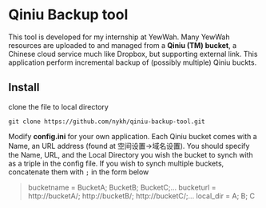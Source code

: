 # Qiniu Backup tool

This tool is developed for my internship at YewWah. Many YewWah resources are uploaded to and managed from a **Qiniu (TM) bucket**, a Chinese cloud service much like Dropbox, but supporting external link. This application perform incremental backup of (possibly multiple) Qiniu buckts.

## Install

clone the file to local directory

`git clone https://github.com/nykh/qiniu-backup-tool.git`

Modify **config.ini** for your own application. Each Qiniu bucket comes with a Name, an URL address (found at 空间设置->域名设置). You should specify the Name, URL, and the Local Directory you wish the bucket to synch with as a triple in the config file. If you wish to synch multiple buckets, concatenate them with `;` in the form below

> bucketname = BucketA; BucketB; BucketC;...
> bucketurl = http://bucketA/; http://bucketB/; http://bucketC/;...
> local_dir = A; B; C

